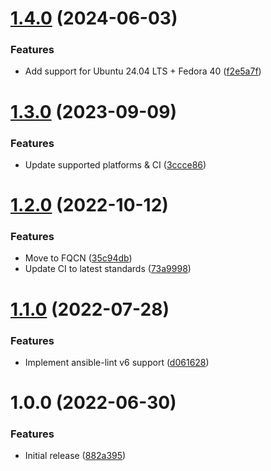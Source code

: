 # [1.4.0](https://github.com/de-it-krachten/ansible-role-lsb/compare/v1.3.0...v1.4.0) (2024-06-03)


### Features

* Add support for Ubuntu 24.04 LTS + Fedora 40 ([f2e5a7f](https://github.com/de-it-krachten/ansible-role-lsb/commit/f2e5a7f1587bbfa2a7201d1ce0b06346f4a7194c))

# [1.3.0](https://github.com/de-it-krachten/ansible-role-lsb/compare/v1.2.0...v1.3.0) (2023-09-09)


### Features

* Update supported platforms & CI ([3ccce86](https://github.com/de-it-krachten/ansible-role-lsb/commit/3ccce86dc44476f2f18de1bcbc00b72d338c2b56))

# [1.2.0](https://github.com/de-it-krachten/ansible-role-lsb/compare/v1.1.0...v1.2.0) (2022-10-12)


### Features

* Move to FQCN ([35c94db](https://github.com/de-it-krachten/ansible-role-lsb/commit/35c94dbbeafd487b7357fe6b0fb6a54e7e27bca7))
* Update CI to latest standards ([73a9998](https://github.com/de-it-krachten/ansible-role-lsb/commit/73a9998fad46d9211e49b9fc6f7db2f534281c4a))

# [1.1.0](https://github.com/de-it-krachten/ansible-role-lsb/compare/v1.0.0...v1.1.0) (2022-07-28)


### Features

* Implement ansible-lint v6 support ([d061628](https://github.com/de-it-krachten/ansible-role-lsb/commit/d0616286d09a41e95fc097b296513db73444d11c))

# 1.0.0 (2022-06-30)


### Features

* Initial release ([882a395](https://github.com/de-it-krachten/ansible-role-lsb/commit/882a3952ef1390a40deb0bf460060fee2af567b9))
